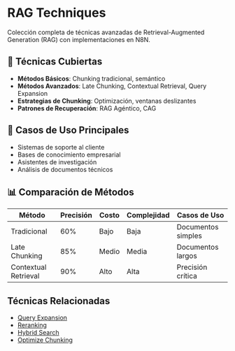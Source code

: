 # RAG Techniques

Colección completa de técnicas avanzadas de Retrieval-Augmented Generation (RAG) con implementaciones en N8N.

## 🎯 Técnicas Cubiertas

- **Métodos Básicos**: Chunking tradicional, semántico
- **Métodos Avanzados**: Late Chunking, Contextual Retrieval, Query Expansion
- **Estrategias de Chunking**: Optimización, ventanas deslizantes
- **Patrones de Recuperación**: RAG Agéntico, CAG

## 🚀 Casos de Uso Principales

- Sistemas de soporte al cliente
- Bases de conocimiento empresarial
- Asistentes de investigación
- Análisis de documentos técnicos

## 📊 Comparación de Métodos

| Método | Precisión | Costo | Complejidad | Casos de Uso |
|--------|-----------|-------|-------------|--------------|
| Tradicional | 60% | Bajo | Baja | Documentos simples |
| Late Chunking | 85% | Medio | Media | Documentos largos |
| Contextual Retrieval | 90% | Alto | Alta | Precisión crítica |

## Técnicas Relacionadas

- [Query Expansion](../query-processing/query-expansion.md)
- [Reranking](../ranking/reranking.md)
- [Hybrid Search](../retrieval/hybrid-search.md)
- [Optimize Chunking](../chunking-strategies/optimize-chunking.md)